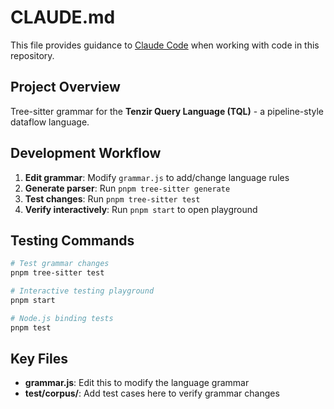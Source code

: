 # CLAUDE.md

This file provides guidance to [Claude Code](claude.ai/code) when working with
code in this repository.

## Project Overview

Tree-sitter grammar for the **Tenzir Query Language (TQL)** - a pipeline-style dataflow language.

## Development Workflow

1. **Edit grammar**: Modify `grammar.js` to add/change language rules
2. **Generate parser**: Run `pnpm tree-sitter generate`
3. **Test changes**: Run `pnpm tree-sitter test`
4. **Verify interactively**: Run `pnpm start` to open playground

## Testing Commands

```bash
# Test grammar changes
pnpm tree-sitter test

# Interactive testing playground
pnpm start

# Node.js binding tests
pnpm test
```

## Key Files

- **grammar.js**: Edit this to modify the language grammar
- **test/corpus/**: Add test cases here to verify grammar changes
